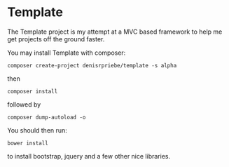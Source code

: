 # Template

The Template project is my attempt at a MVC based framework to help me get projects off the ground faster.

You may install Template with composer:

    composer create-project denisrpriebe/template -s alpha

then

    composer install
    
followed by

    composer dump-autoload -o
    
You should then run:

    bower install
    
to install bootstrap, jquery and a few other nice libraries.

